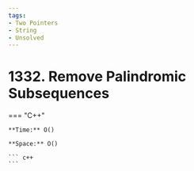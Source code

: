 ```yaml
---
tags:
- Two Pointers
- String
- Unsolved
---
```



# 1332. Remove Palindromic Subsequences

=== "C++"

    **Time:** O()

    **Space:** O()

    ``` c++
    ```